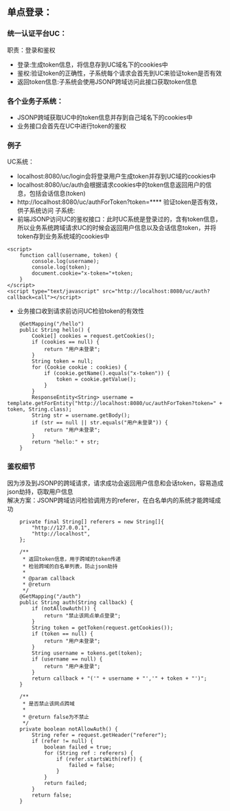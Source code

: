## 单点登录：
### 统一认证平台UC：
职责：登录和鉴权
* 登录:生成token信息，将信息存到UC域名下的cookies中
* 鉴权:验证token的正确性，子系统每个请求会首先到UC来验证token是否有效
* 返回token信息:子系统会使用JSONP跨域访问此接口获取token信息
### 各个业务子系统：
* JSONP跨域获取UC中的token信息并存到自己域名下的cookies中
* 业务接口会首先在UC中进行token的鉴权
### 例子
UC系统：
* localhost:8080/uc/login会将登录用户生成token并存到UC域的cookies中
* localhost:8080/uc/auth会根据请求cookies中的token信息返回用户的信息，包括会话信息(token)
* http://localhost:8080/uc/authForToken?token=**** 验证token是否有效，供子系统访问
子系统:
* 前端JSONP访问UC的鉴权接口：此时UC系统是登录过的，含有token信息，
所以业务系统跨域请求UC的时候会返回用户信息以及会话信息token，并将token存到业务系统域的cookies中
~~~
<script>
    function call(username, token) {
        console.log(username);
        console.log(token);
        document.cookie="x-token="+token;
    }
</script>
<script type="text/javascript" src="http://localhost:8080/uc/auth?callback=call"></script>
~~~
* 业务接口收到请求前访问UC检验token的有效性
~~~
    @GetMapping("/hello")
	public String hello() {
		Cookie[] cookies = request.getCookies();
		if (cookies == null) {
			return "用户未登录";
		}
		String token = null;
		for (Cookie cookie : cookies) {
			if (cookie.getName().equals("x-token")) {
				token = cookie.getValue();
			}
		}
		ResponseEntity<String> username = template.getForEntity("http://localhost:8080/uc/authForToken?token=" + token, String.class);
		String str = username.getBody();
		if (str == null || str.equals("用户未登录")) {
			return "用户未登录";
		}
		return "hello:" + str;
	}
~~~
### 鉴权细节
因为涉及到JSONP的跨域请求，请求成功会返回用户信息和会话token，容易造成json劫持，窃取用户信息  
解决方案：JSONP跨域访问检验调用方的referer，在白名单内的系统才能跨域成功
~~~
	private final String[] referers = new String[]{
		"http://127.0.0.1",
		"http://localhost",
	};
	
	/**
	 * 返回token信息，用于跨域的token传递
	 * 检验跨域的白名单列表，防止json劫持
	 *
	 * @param callback
	 * @return
	 */
	@GetMapping("/auth")
	public String auth(String callback) {
		if (notAllowAuth()) {
			return "禁止该网点单点登录";
		}
		String token = getToken(request.getCookies());
		if (token == null) {
			return "用户未登录";
		}
		String username = tokens.get(token);
		if (username == null) {
			return "用户未登录";
		}
		return callback + "('" + username + "','" + token + "')";
	}

	/**
	 * 是否禁止该网点跨域
	 *
	 * @return false为不禁止
	 */
	private boolean notAllowAuth() {
		String refer = request.getHeader("referer");
		if (refer != null) {
			boolean failed = true;
			for (String ref : referers) {
				if (refer.startsWith(ref)) {
					failed = false;
				}
			}
			return failed;
		}
		return false;
	}
~~~